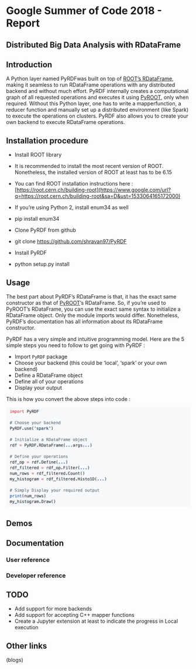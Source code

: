 # Google Summer of Code 2018 - Report

## Distributed Big Data Analysis with RDataFrame


Introduction
------------

A Python layer named PyRDFwas built on top of [ROOT’s RDataFrame](https://www.google.com/url?q=https://root.cern/doc/master/classROOT_1_1RDataFrame.html&sa=D&ust=1533064165170000), making it seamless to run RDataFrame operations with any distributed backend and without much effort. PyRDF internally creates a computational graph of all requested operations and executes it using [PyROOT](https://www.google.com/url?q=https://root.cern.ch/pyroot&sa=D&ust=1533064165171000), only when required. Without this Python layer, one has to write a mapperfunction, a reducer function and manually set up a distributed environment (like Spark) to execute the operations on clusters. PyRDF also allows you to create your own backend to execute RDataFrame operations.

Installation procedure
----------------------

*   Install ROOT library

*   It is recommended to install the most recent version of ROOT. Nonetheless, the installed version of ROOT at least has to be 6.15
*   You can find ROOT installation instructions here : [https://root.cern.ch/building-root](https://www.google.com/url?q=https://root.cern.ch/building-root&sa=D&ust=1533064165172000)

*   If you’re using Python 2, install enum34 as well

*   pip install enum34

*   Clone PyRDF from github

*   git clone https://github.com/shravan97/PyRDF

*   Install PyRDF

*   python setup.py install

Usage
-----

The best part about PyRDF’s RDataFrame is that, it has the exact same constructor as that of [PyROOT](https://www.google.com/url?q=https://root.cern.ch/pyroot&sa=D&ust=1533064165174000)’s RDataFrame. So, if you’re used to PyROOT’s RDataFrame, you can use the exact same syntax to initialize a RDataFrame object. Only the module imports would differ. Nonetheless, PyRDF’s documentation has all information about its RDataFrame constructor.

PyRDF has a very simple and intuitive programming model. Here are the 5 simple steps you need to follow to get going with PyRDF :

*   Import `PyRDF` package
*   Choose your backend (this could be ‘local’, ‘spark’ or your own backend)
*   Define a RDataFrame object
*   Define all of your operations
*   Display your output

This is how you convert the above steps into code :

![](images/image1.png)

Demos
-----

Documentation
-------------

### User reference

### Developer reference

TODO
----

*   Add support for more backends
*   Add support for accepting C++ mapper functions
*   Create a Jupyter extension at least to indicate the progress in Local execution

Other links
-----------

(blogs)
